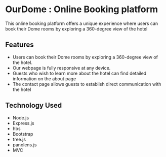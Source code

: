 
# OurDome : Online Booking platform 
This online booking platform offers a unique experience where users can book their Dome rooms by exploring a 360-degree view of the hotel
## Features
-  Users can book their Dome rooms by exploring a 360-degree view of the hotel.
- Our webpage is fully responsive at any device.
- Guests who wish to learn more about the hotel can find detailed information on the about page
-  The contact page allows guests to establish direct communication with the hotel 
## Technology Used
- Node.js
- Express.js
- hbs
- Bootstrap
- tree.js
- panolens.js
- MVC
